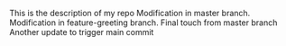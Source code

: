 This is the description of my repo
Modification in master branch.
Modification in feature-greeting branch.
Final touch from master branch
Another update to trigger main commit